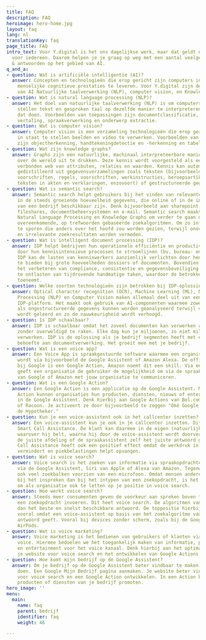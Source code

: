 ```yaml
---
title: FAQ
description: FAQ
heroimage: hero-home.jpg
layout: faq
lang: nl
translationKey: faq
page_title: FAQ
intro_text: Voor Y.digital is het ons dagelijkse werk, maar dat geldt natuurlijk niet
  voor iedereen. Daarom helpen je je graag op weg met een aantal veelgestelde vragen
  & antwoorden op het gebied van AI.
q_and_a:
- question: Wat is artificiële intelligentie (AI)?
  answer: Concepten en technologieën die erop gericht zijn computers in staat te stellen
    menselijke cognitieve prestaties te leveren. Voor Y.digital zijn de kerntechnologieën
    van AI Natuurlijke taalverwerking (NLP), computer vision, en Knowledge Graphs.
- question: Wat is natural language processing (NLP)?
  answer: Het doel van natuurlijke taalverwerking (NLP) is om computers in staat te
    stellen tekst en gesproken taal op dezelfde manier te interpreteren als mensen
    dat doen. Voorbeelden van toepassingen zijn documentclassificatie, automatische
    vertaling, spraakverwerking en onderwerp extractie.
- question: Wat is computer vision?
  answer: Computer vision is een verzameling technologieën die erop gericht zijn computers
    in staat te stellen beelden en video te verwerken. Voorbeelden van toepassingen
    zijn objectherkenning, handtekeningdetectie en -herkenning en tabelherkenning.
- question: Wat zijn knowledge graphs?
  answer: Graphs zijn een natuurlijke, machinaal interpreteerbare manier om kennis
    over de wereld uit te drukken. Deze kennis wordt voorgesteld als een onderling
    verbonden web van attributen, relaties en waarden. Kennis kan automatisch worden
    gedistilleerd uit gegevensverzamelingen zoals teksten (bijvoorbeeld wetten en
    voorschriften, regels, voorschriften, werkinstructies, beroepsartikelen, tuchtrecht,
    teksten in akten en verklaringen, enzovoort) of gestructureerde gegevensbronnen.
- question: Wat is semantic search?
  answer: Semantic search helpt gebruikers bij het vinden van relevante informatie
    in de steeds groeiende hoeveelheid gegevens, die online of in de interne opslagplaatsen
    van een bedrijf beschikbaar zijn. Denk bijvoorbeeld aan sharepoint, onedrive,
    fileshares, documentbeheersystemen en e-mail. Semantic search maakt gebruik van
    Natural Language Processing en Knowledge Graphs om verder te gaan dan letterlijk
    overeenkomende, op trefwoorden gebaseerde zoekalgoritmen. Om zo informatie op
    te sporen die anders over het hoofd zou worden gezien, terwijl onoverzichtelijke
    en irrelevante zoekresultaten worden vermeden.
- question: Wat is intelligent document processing (IDP)?
  answer: IDP helpt bedrijven hun operationele efficiëntie en productiviteit te verhogen
    door hun kennisintensieve processen te stroomlijnen (bv. bureau- en dossierwerk).
    IDP kan de lasten van kenniswerkers aanzienlijk verlichten door hen beslissingsondersteuning
    te bieden bij grote hoeveelheden dossiers of documenten. Bovendien helpt IDP bij
    het verbeteren van compliance, consistentie en gegevensbeveiliging door mensen
    te ontlasten van tijdrovende handmatige taken, waardoor de betrokkenheid van werknemers
    toeneemt.
- question: Welke soorten technologieën zijn betrokken bij IDP-oplossingen?
  answer: Optical character recognition (OCR), Machine Learning (ML), Natural Language
    Processing (NLP) en Computer Vision maken allemaal deel uit van een geavanceerd
    IDP-platform. Het maakt ook gebruik van AI-componenten waarmee zowel gestructureerde
    als ongestructureerde gegevens kunnen worden geanalyseerd terwijl voortdurend
    wordt geleerd en zo de nauwkeurigheid wordt verhoogd.
- question: Is IDP schaalbaar?
  answer: IDP is schaalbaar omdat het zoveel documenten kan verwerken als nodig is
    zonder overweldigd te raken. Elke dag kun je miljoenen, zo niet miljarden datapunten
    verwerken. IDP is de oplossing als je bedrijf segmenten heeft met een grotere
    behoefte aan documentverwerking. Het groeit mee met je bedrijf.
- question: Wat is een voice app?
  answer: Een Voice App is spraakgestuurde software waarmee een organisatie toegankelijk
    wordt via bijvoorbeeld de Google Assistent of Amazon Alexa. De officiële term
    bij Google is een Google Action, Amazon noemt dit een skill. Via een voice app
    geeft een organisatie de gebruiker de mogelijkheid om via de spraakassistenten
    van Google of Amazon met jouw organisatie te communiceren.
- question: Wat is een Google Action?
  answer: Een Google Action is een applicatie op de Google Assistent. Met een Google
    Action kunnen organisaties hun producten, diensten, nieuws of entertainment integreren
    in de Google Assistent. Denk hierbij aan Google Actions van Bol.com, de Hypotheker
    of Racoon. Je activeert ze door bijvoorbeeld te zeggen "Oké Google, praat met
    de Hypotheker."
- question: Kun je een voice-assistent ook in het callcenter inzetten?
  answer: Een voice-assistent kun je ook in je callcenter inzetten. Dit noemen we
    Smart Call Assistance. De klant kan daarmee in de eigen (natuurlijke) taal inspreken
    waarover hij belt, waarna hij door de voice-assistent wordt doorverbonden naar
    de juiste afdeling of de spraakassistent zelf het juiste antwoord geeft. Smart
    Call Assistance heeft ook een positief effect omdat de werkdruk in het callcenter
    vermindert en piekbelastingen helpt opvangen.
- question: Wat is voice search?
  answer: Voice search is het zoeken van informatie via spraakopdrachten. Bijvoorbeeld
    via de Google Assistent, Siri van Apple of Alexa van Amazon. Tegenwoordig zijn
    ook veel zoekbalken voorzien van een microfoon. Omdat mensen andere woorden gebruiken
    bij het inspreken dan bij het intypen van een zoekopdracht, is het belangrijk
    om als organisatie ook te letten op je positie in voice search.
- question: Hoe werkt voice search?
  answer: Steeds meer consumenten geven de voorkeur aan spreken boven typen als ze
    een zoekopdracht invoeren. Dit heet voice search. De algoritmen van Google zoeken
    dan het beste en snelst beschikbare antwoord. De toppositie hierbij veel waard,
    vooral omdat een voice-assistent op basis van het zoekalgoritme vaak maar een
    antwoord geeft. Vooral bij devices zonder scherm, zoals bij de Google Home of
    AirPods.
- question: Wat is voice marketing?
  answer: Voice marketing is het bedienen van gebruikers of klanten via het kanaal
    voice. Hiermee bedoelen we het toegankelijk maken van informatie, producten, diensten
    en entertainment voor het voice kanaal. Denk hierbij aan het optimaliseren van
    je website voor voice search en het ontwikkelen van Google Actions.
- question: Hoe komt mijn bedrijf op de Google Assistent?
  answer: Om je bedrijf op de Google Assistent beter vindbaar te maken, kun je 3 dingen
    doen. Een Google Mijn Bedrijf pagina aanmaken. Je website beter vindbaar maken
    voor voice search en een Google Action ontwikkelen. In een Action kun je bijvoorbeeld
    producten of diensten van je bedrijf promoten.
hero_image: ''
menu:
  main:
    name: faq
    parent: bedrijf
    identifier: faq
    weight: 46

---
```

